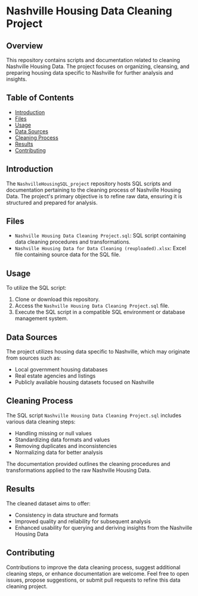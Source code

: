 # Nashville Housing Data Cleaning Project

## Overview
This repository contains scripts and documentation related to cleaning Nashville Housing Data. The project focuses on organizing, cleansing, and preparing housing data specific to Nashville for further analysis and insights.

## Table of Contents
- [Introduction](#introduction)
- [Files](#files)
- [Usage](#usage)
- [Data Sources](#data-sources)
- [Cleaning Process](#cleaning-process)
- [Results](#results)
- [Contributing](#contributing)

## Introduction
The `NashvilleHousingSQL_project` repository hosts SQL scripts and documentation pertaining to the cleaning process of Nashville Housing Data. The project's primary objective is to refine raw data, ensuring it is structured and prepared for analysis.

## Files
- `Nashville Housing Data Cleaning Project.sql`: SQL script containing data cleaning procedures and transformations.
- `Nashville Housing Data for Data Cleaning (reuploaded).xlsx`: Excel file containing source data for the SQL file.

## Usage
To utilize the SQL script:
1. Clone or download this repository.
2. Access the `Nashville Housing Data Cleaning Project.sql` file.
3. Execute the SQL script in a compatible SQL environment or database management system.

## Data Sources
The project utilizes housing data specific to Nashville, which may originate from sources such as:
- Local government housing databases
- Real estate agencies and listings
- Publicly available housing datasets focused on Nashville

## Cleaning Process
The SQL script `Nashville Housing Data Cleaning Project.sql` includes various data cleaning steps:
- Handling missing or null values
- Standardizing data formats and values
- Removing duplicates and inconsistencies
- Normalizing data for better analysis

The documentation provided outlines the cleaning procedures and transformations applied to the raw Nashville Housing Data.

## Results
The cleaned dataset aims to offer:
- Consistency in data structure and formats
- Improved quality and reliability for subsequent analysis
- Enhanced usability for querying and deriving insights from the Nashville Housing Data

## Contributing
Contributions to improve the data cleaning process, suggest additional cleaning steps, or enhance documentation are welcome. Feel free to open issues, propose suggestions, or submit pull requests to refine this data cleaning project.
